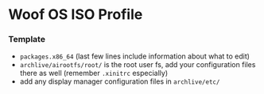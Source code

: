 # Woof OS ISO Profile

### Template

- `packages.x86_64` (last few lines include information about what to edit)
- `archlive/airootfs/root/` is the root user fs, add your configuration files there as well (remember `.xinitrc` especially)
- add any display manager configuration files in `archlive/etc/`

